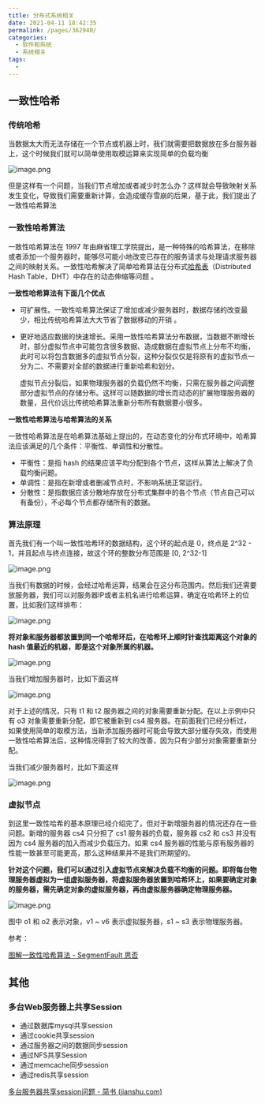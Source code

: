 ```yaml
---
title: 分布式系统相关
date: 2021-04-11 18:42:35
permalink: /pages/362940/
categories:
  - 软件和系统
  - 系统相关
tags:
  - 
---
```

## 一致性哈希

### 传统哈希

当数据太大而无法存储在一个节点或机器上时，我们就需要把数据放在多台服务器上，这个时候我们就可以简单使用取模运算来实现简单的负载均衡

![image.png](https://img.xiaoyou66.com/2021/04/11/fac7d744e0008.png)

但是这样有一个问题，当我们节点增加或者减少时怎么办？这样就会导致映射关系发生变化，导致我们需要重新计算，会造成缓存雪崩的后果，基于此，我们提出了一致性哈希算法

### 一致性哈希算法

一致性哈希算法在 1997 年由麻省理工学院提出，是一种特殊的哈希算法，在移除或者添加一个服务器时，能够尽可能小地改变已存在的服务请求与处理请求服务器之间的映射关系。一致性哈希解决了简单哈希算法在分布式[哈希表](https://baike.baidu.com/item/哈希表/5981869)（Distributed Hash Table，DHT）中存在的动态伸缩等问题 。

**一致性哈希算法有下面几个优点**

- 可扩展性。一致性哈希算法保证了增加或减少服务器时，数据存储的改变最少，相比传统哈希算法大大节省了数据移动的开销 。

- 更好地适应数据的快速增长。采用一致性哈希算法分布数据，当数据不断增长时，部分虚拟节点中可能包含很多数据、造成数据在虚拟节点上分布不均衡，此时可以将包含数据多的虚拟节点分裂，这种分裂仅仅是将原有的虚拟节点一分为二、不需要对全部的数据进行重新哈希和划分。

  虚拟节点分裂后，如果物理服务器的负载仍然不均衡，只需在服务器之间调整部分虚拟节点的存储分布。这样可以随数据的增长而动态的扩展物理服务器的数量，且代价远比传统哈希算法重新分布所有数据要小很多。

**一致性哈希算法与哈希算法的关系**

一致性哈希算法是在哈希算法基础上提出的，在动态变化的分布式环境中，哈希算法应该满足的几个条件：平衡性、单调性和分散性。

- 平衡性：是指 hash 的结果应该平均分配到各个节点，这样从算法上解决了负载均衡问题。
- 单调性：是指在新增或者删减节点时，不影响系统正常运行。
- 分散性：是指数据应该分散地存放在分布式集群中的各个节点（节点自己可以有备份），不必每个节点都存储所有的数据。

### 算法原理

首先我们有一个叫一致性哈希环的数据结构，这个环的起点是 0，终点是 2^32 - 1，并且起点与终点连接，故这个环的整数分布范围是 [0, 2^32-1]

![image.png](https://img.xiaoyou66.com/2021/04/11/87cff29755e60.png)

当我们有数据的时候，会经过哈希运算，结果会在这分布范围内。然后我们还需要放服务器，我们可以对服务器IP或者主机名进行哈希运算，确定在哈希环上的位置，比如我们这样排布：

![image.png](https://img.xiaoyou66.com/2021/04/11/27892c88c8999.png)



**将对象和服务器都放置到同一个哈希环后，在哈希环上顺时针查找距离这个对象的 hash 值最近的机器，即是这个对象所属的机器。**

![image.png](https://img.xiaoyou66.com/2021/04/11/66f41c12646cf.png)

当我们增加服务器时，比如下面这样

![image.png](https://img.xiaoyou66.com/2021/04/11/96f6f51694419.png)

对于上述的情况，只有 t1 和 t2 服务器之间的对象需要重新分配。在以上示例中只有 o3 对象需要重新分配，即它被重新到 cs4 服务器。在前面我们已经分析过，如果使用简单的取模方法，当新添加服务器时可能会导致大部分缓存失效，而使用一致性哈希算法后，这种情况得到了较大的改善，因为只有少部分对象需要重新分配。

当我们减少服务器时，比如下面这样

![image.png](https://img.xiaoyou66.com/2021/04/11/6679502904974.png)



### 虚拟节点

到这里一致性哈希的基本原理已经介绍完了，但对于新增服务器的情况还存在一些问题。新增的服务器 cs4 只分担了 cs1 服务器的负载，服务器 cs2 和 cs3 并没有因为 cs4 服务器的加入而减少负载压力。如果 cs4 服务器的性能与原有服务器的性能一致甚至可能更高，那么这种结果并不是我们所期望的。

**针对这个问题，我们可以通过引入虚拟节点来解决负载不均衡的问题。即将每台物理服务器虚拟为一组虚拟服务器，将虚拟服务器放置到哈希环上，如果要确定对象的服务器，需先确定对象的虚拟服务器，再由虚拟服务器确定物理服务器。**

![image.png](https://img.xiaoyou66.com/2021/04/12/1a7a6128638bd.png)

图中 o1 和 o2 表示对象，v1 ~ v6 表示虚拟服务器，s1 ~ s3 表示物理服务器。

参考：

[图解一致性哈希算法 - SegmentFault 思否](https://segmentfault.com/a/1190000021199728)



## 其他

### 多台Web服务器上共享Session

- 通过数据库mysql共享session
- 通过cookie共享session
- 通过服务器之间的数据同步session
- 通过NFS共享Session
- 通过memcache同步session
- 通过redis共享session

[多台服务器共享session问题 - 简书 (jianshu.com)](https://www.jianshu.com/p/6098018f406f)

